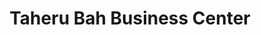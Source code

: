 ---
title: "Taheru Bah Business Center"
url: /monrovia/taheru-bah-business-center/
shop: convenience
---